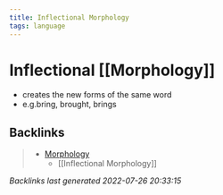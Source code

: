 ```yaml
---
title: Inflectional Morphology
tags: language
---
```


# Inflectional [[Morphology]]
- creates the new forms of the same word
- e.g.bring, brought, brings


































































































## Backlinks

> - [Morphology](Morphology.md)
>   - [[Inflectional Morphology]]

_Backlinks last generated 2022-07-26 20:33:15_
